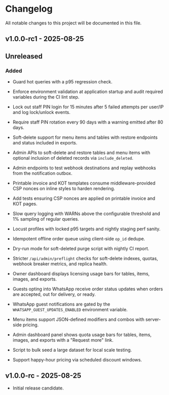 # Changelog

All notable changes to this project will be documented in this file.

## v1.0.0-rc1 - 2025-08-25


## Unreleased

### Added

- Guard hot queries with a p95 regression check.
- Enforce environment validation at application startup and audit required
  variables during the CI lint step.
- Lock out staff PIN login for 15 minutes after 5 failed attempts per user/IP
  and log lock/unlock events.
- Require staff PIN rotation every 90 days with a warning emitted after 80 days.
- Soft-delete support for menu items and tables with restore endpoints and
  status included in exports.
- Admin APIs to soft-delete and restore tables and menu items with optional
  inclusion of deleted records via ``include_deleted``.
- Admin endpoints to test webhook destinations and replay webhooks from the
  notification outbox.
- Printable invoice and KOT templates consume middleware-provided CSP nonces on inline styles to harden rendering.
- Add tests ensuring CSP nonces are applied on printable invoice and KOT pages.
- Slow query logging with WARNs above the configurable threshold and 1% sampling of regular queries.
- Locust profiles with locked p95 targets and nightly staging perf sanity.
- Idempotent offline order queue using client-side `op_id` dedupe.
- Dry-run mode for soft-deleted purge script with nightly CI report.
- Stricter `/api/admin/preflight` checks for soft-delete indexes, quotas,
  webhook breaker metrics, and replica health.
- Owner dashboard displays licensing usage bars for tables, items, images, and exports.
- Guests opting into WhatsApp receive order status updates when orders are
  accepted, out for delivery, or ready.
- WhatsApp guest notifications are gated by the `WHATSAPP_GUEST_UPDATES_ENABLED`
  environment variable.
- Menu items support JSON-defined modifiers and combos with server-side pricing.
- Admin dashboard panel shows quota usage bars for tables, items, images, and exports with a
  "Request more" link.
- Script to bulk seed a large dataset for local scale testing.

- Support happy-hour pricing via scheduled discount windows.


## v1.0.0-rc - 2025-08-25

- Initial release candidate.

